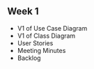 ## Week 1
- V1 of Use Case Diagram
- V1 of Class Diagram
- User Stories
- Meeting Minutes
- Backlog
